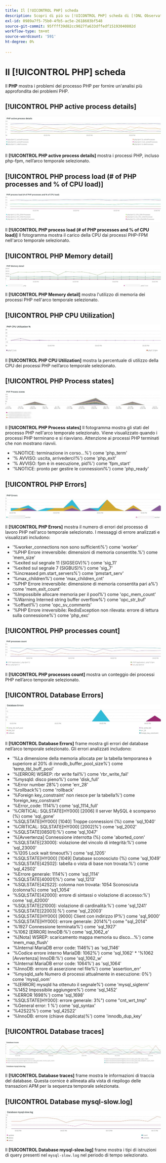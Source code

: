 ```yaml
---
title: Il [!UICONTROL PHP] scheda
description: Scopri di più su [!UICONTROL PHP] scheda di [!DNL Observation for Adobe Commerce].
exl-id: 0989a7f5-75b0-4fb5-ac5e-2618603bf548
source-git-commit: 95ffff39d82cc9027fa633dffedf15193040802d
workflow-type: tm+mt
source-wordcount: '591'
ht-degree: 0%

---
```


# Il [!UICONTROL PHP] scheda

Il **PHP** mostra i problemi del processo PHP per fornire un&#39;analisi più approfondita dei problemi PHP.

## [!UICONTROL PHP active process details]

![Dettagli processo attivo PHP](../../assets/tools/php-active-process-details.jpg)

Il **[!UICONTROL PHP active process details]** mostra i processi PHP, incluso php-fpm, nell’arco temporale selezionato.

## [!UICONTROL PHP process load (# of PHP processes and % of CPU load)]

![Caricamento processo PHP](../../assets/tools/php-process-load.jpg)

Il **[!UICONTROL PHP process load (# of PHP processes and % of CPU load)]** Il fotogramma mostra il carico della CPU dai processi PHP-FPM nell&#39;arco temporale selezionato.

## [!UICONTROL PHP Memory detail]

![Dettagli memoria PHP](../../assets/tools/php-memory-detail.jpg)

Il **[!UICONTROL PHP Memory detail]** mostra l&#39;utilizzo di memoria dei processi PHP nell&#39;arco temporale selezionato.

## [!UICONTROL PHP CPU Utilization]

![Utilizzo della CPU PHP](../../assets/tools/php-cpu-utilization.jpg)

Il **[!UICONTROL PHP CPU Utilization]** mostra la percentuale di utilizzo della CPU dei processi PHP nell’arco temporale selezionato.

## [!UICONTROL PHP Process states]

![Stati del processo PHP](../../assets/tools/php-process-states-image-1.jpg)

Il **[!UICONTROL PHP Process states]** Il fotogramma mostra gli stati del processo PHP nell&#39;arco temporale selezionato. Viene visualizzato quando i processi PHP terminano e si riavviano. Attenzione ai processi PHP terminati che non mostrano riavvii.

* &#39;%NOTICE: terminazione in corso...%&#39;) come &#39;php_term&#39;
* &#39;% AVVISO: uscita, arrivederci!%&#39;) come &#39;php_exit&#39;
* &#39;% AVVISO: fpm è in esecuzione, pid%&#39;) come &#39;fpm_start&#39;
* &#39;%NOTICE: pronto per gestire le connessioni%&#39;) come &#39;php_ready&#39;

## [!UICONTROL PHP Errors]

![Errori PHP](../../assets/tools/php-errors-image-1.jpg)

Il **[!UICONTROL PHP Errors]** mostra il numero di errori del processo di lavoro PHP nell&#39;arco temporale selezionato. I messaggi di errore analizzati e visualizzati includono:

* &#39;%worker_connections non sono sufficienti%&#39;) come &#39;worker&#39;
* &#39;%PHP Errore irreversibile: dimensioni di memoria consentite.%&#39;) come &#39;mem_size&#39;
* &#39;%exited sul segnale 11 (SIGSEGV)%&#39;) come &#39;sig_11&#39;
* &#39;%exited sul segnale 7 (SIGBUS)%&#39;) come &#39;sig_7&#39;
* &#39;%increased pm.start_servers%&#39;) come &#39;pmstart_serv&#39;
* &#39;%max_children%&#39;) come &#39;max_children_cnt&#39;
* &#39;%PHP Errore irreversibile: dimensione di memoria consentita pari a%&#39;) come &#39;mem_exit_count&#39;
* &#39;%Impossibile allocare memoria per il pool%&#39;) come &#39;opc_mem_count&#39;
* &#39;%Warning Interned string buffer overflow%&#39;) come &#39;opc_str_buf&#39;
* &#39;%offsetl%&#39;) come &#39;opc_sv_comments&#39;
* &#39;%PHP Errore irreversibile: RedisException non rilevata: errore di lettura sulla connessione%&#39;) come &#39;php_exc&#39;

## [!UICONTROL PHP processes count]

![Conteggio processi PHP](../../assets/tools/php-processes-count.jpg)

Il **[!UICONTROL PHP processes count]** mostra un conteggio dei processi PHP nell’arco temporale selezionato.

## [!UICONTROL Database Errors]

![Errori database](../../assets/tools/php-tab-database-errors.jpg)

Il **[!UICONTROL Database Errors]** frame mostra gli errori del database nell’arco temporale selezionato. Gli errori analizzati includono:

* &#39;%La dimensione della memoria allocata per la tabella temporanea è superiore al 20% di innodb_buffer_pool_size%&#39;) come &#39;temp_tbl_buff_pool&#39;
* &#39;%\[ERROR\] WSREP: rbr write fail%&#39;) come &#39;rbr_write_fail&#39;
* &#39;%mysqld: disco pieno%&#39;) come &#39;disk_full&#39;
* &#39;%Error number 28%&#39;) come &#39;err_28&#39;
* &#39;%rollback%&#39;) come &#39;rollback&#39;
* &#39;%Foreign key_constraint&#39; non riesce per la tabella%&#39;) come &#39;foreign_key_constraint&#39;
* &#39;%Error_code: 1114%&#39;) come &#39;sql_1114_full&#39;
* &#39;%CRITICAL: SQLSTATE[HY000] [2006] Il server MySQL è scomparso (%) come &#39;sql_gone&#39;
* &#39;%SQLSTATE[HY000] [1040] Troppe connessioni (%) come &#39;sql_1040&#39;
* &#39;%CRITICAL: SQLSTATE[HY000] [2002]%&#39;) come &#39;sql_2002&#39;
* &#39;%SQLSTATE[08S01]:%&#39;) come &#39;sql_1047&#39;
* &#39;%[Avvertenza] Connessione interrotta (%) come &#39;aborted_conn&#39;
* &#39;%SQLSTATE[23000]: violazione del vincolo di integrità:%&#39;) come &#39;sql_23000&#39;
* &#39;%1205 Lock wait timeout%&#39;) come &#39;sql_1205&#39;
* &#39;%SQLSTATE[HY000] [1049] Database sconosciuto (%) come &#39;sql_1049&#39;
* &#39;%SQLSTATE[42S02]: tabella o vista di base non trovata:%&#39;) come &#39;sql_42S02&#39;
* &#39;%Errore generale: 1114%&#39;) come &#39;sql_1114&#39;
* &#39;%SQLSTATE[40001]%&#39;) come &#39;sql_1213&#39;
* &#39;%SQLSTATE[42S22]: colonna non trovata: 1054 Sconosciuta (colonna%) come &#39;sq1_1054&#39;
* &#39;%SQLSTATE[42000]: errore di sintassi o violazione di accesso:%&#39;) come &#39;sql_42000&#39;
* &#39;%SQLSTATE[21000]: violazione di cardinalità:%&#39;) come &#39;sql_1241&#39;
* &#39;%SQLSTATE[22003]:%&#39;) come &#39;sql_22003&#39;
* &#39;%SQLSTATE[HY000] [9000] Client con indirizzo IP%&#39;) come &#39;sql_9000&#39;
* &#39;%SQLSTATE[HY000]: errore generale: 2014%&quot;) come &quot;sql_2014&quot;
* &#39;%1927 Connessione terminata%&#39;) come &#39;sql_1927&#39;
* &#39;%1062 \[ERROR\] InnoDB:%&#39;) come &#39;sql_1062_e&#39;
* &#39;%[Nota] WSREP: scaricamento mappa memoria su disco...%&#39;) come &#39;mem_map_flush&#39;
* &#39;%Internal MariaDB error code: 1146%&#39;) as &#39;sql_1146&#39;
* &#39;%Codice errore interno MariaDB: 1062%&#39;) come &#39;sql_1062&#39; * &#39;%1062 [Avvertenza] InnoDB:%&#39;) come &#39;sql_1062_w&#39;
* &#39;%Internal MariaDB error code: 1064%&#39;) as &#39;sql_1064&#39;
* &#39;%InnoDB: errore di asserzione nel file%&#39;) come &#39;assertion_err&#39;
* &#39;%mysqld_safe Numero di processi attualmente in esecuzione: 0%&#39;) come &#39;mysql_oom&#39;
* &#39;%\[ERROR\] mysqld ha ottenuto il segnale%&#39;) come &#39;mysql_sigterm&#39;
* &#39;%1452 Impossibile aggiungere%&#39;) come &#39;sql_1452&#39;
* &#39;%ERROR 1698%&#39;) come &#39;sql_1698&#39;
* &#39;%SQLSTATE[HY000]: errore generale: 3%&quot;) come &quot;cnt_wrt_tmp&quot;
* &#39;%General error: 1 %&#39;) come &#39;sql_syntax&#39;
* &#39;%42S22%&#39;) come &#39;sql_42S22&#39;
* &#39;%InnoDB: errore (chiave duplicata)%&#39;) come &#39;innodb_dup_key&#39;

## [!UICONTROL Database traces]

![Tracce database](../../assets/tools/php-tab-database-traces.jpg)

Il **[!UICONTROL Database traces]** frame mostra le informazioni di traccia del database. Questa cornice è allineata alla vista di riepilogo delle transazioni APM per la sequenza temporale selezionata.

## [!UICONTROL Database mysql-slow.log]

![Database mysql-slow.log](../../assets/tools/php-tab-database-mysql-slow-log.jpg)

Il **[!UICONTROL Database mysql-slow.log]** frame mostra i tipi di istruzioni di query presenti nel `mysql-slow.log` nel periodo di tempo selezionato.
